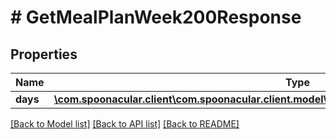 # # GetMealPlanWeek200Response

## Properties

Name | Type | Description | Notes
------------ | ------------- | ------------- | -------------
**days** | [**\com.spoonacular.client\com.spoonacular.client.model\GetMealPlanWeek200ResponseDaysInner[]**](GetMealPlanWeek200ResponseDaysInner.md) |  |

[[Back to Model list]](../../README.md#models) [[Back to API list]](../../README.md#endpoints) [[Back to README]](../../README.md)
